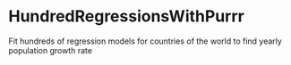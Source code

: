 # HundredRegressionsWithPurrr
Fit hundreds of regression models for countries of the world to find yearly population growth rate

